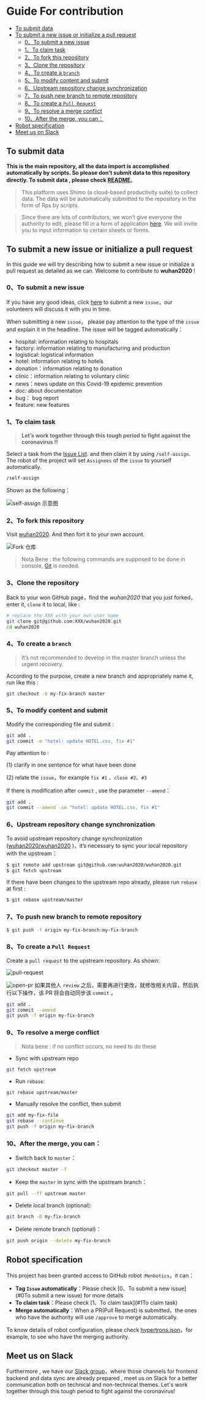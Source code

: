 # Guide For contribution <!-- omit in toc -->

- [To submit data](#to-submit-data)
- [To submit a new issue or initialize a pull request](#to-submit-a-new-issue-or-initialize-a-pull-request)
  - [0、To submit a new issue](#0to-submit-a-new-issue)
  - [1、To claim task](#1to-claim-task)
  - [2、To fork this repository](#2to-fork-this-repository)
  - [3、Clone the repository](#3clone-the-repository)
  - [4、To create a `branch`](#4to-create-a-branch)
  - [5、To modify content and submit](#5to-modify-content-and-submit)
  - [6、Upstream repository change synchronization](#6upstream-repository-change-synchronization)
  - [7、To push new branch to remote repository](#7to-push-new-branch-to-remote-repository)
  - [8、To create a `Pull Request`](#8to-create-a-pull-request)
  - [9、To resolve a merge conflict](#9to-resolve-a-merge-conflict)
  - [10、After the merge, you can：](#10after-the-merge-you-can)
- [Robot specification](#robot-specification)
- [Meet us on Slack](#meet-us-on-slack)

## To submit data

**This is the main repository, all the data import is accomplished automatically by scripts. So please don’t submit data to this repository directly. To submit data , please check [README](./README.md)**。

> This platform uses Shimo (a cloud-based productivity suite) to collect data. The data will be automatically submitted to the repository in the form of Rps by scripts.

> Since there are lots of contributors, we won’t give everyone the authority
to edit, please fill in a form of application [here](https://shimo.im/forms/YVJkGrGCWwQPTpqY/fill). We will invite you to input information to certain sheets or forms.

## To submit a new issue or initialize a pull request
In this guide we will try describing how to submit a new issue or initialize a pull request as detailed as we can. Welcome to contribute to **wuhan2020** !

### 0、To submit a new issue

If you have any good ideas, click [here](https://github.com/wuhan2020/wuhan2020/issues) to submit a new `issue`，our volunteers will discuss it with you in time.

When submitting a new `issue`， please pay attention to the type of the `issue` and explain it in the headline. The issue will be tagged automatically：

-   hospital: information relating to hospitals
-   factory: information relating to manufacturing and production
-   logistical: logistical information
-   hotel: information relating to hotels
-   donation：information relating to donation
-   clinic：information relating to voluntary clinic
-   news：news update on this Covid-19 epidemic prevention
-   doc: about documentation
-   bug： bug report
-   feature: new features

### 1、To claim task

> **Let’s work together through this tough period to fight against the coronavirus !!**

Select a task from the [Issue List](https://github.com/wuhan2020/wuhan2020/issues). and then claim it by using `/self-assign`. The robot of the project will set `Assignees` of the `issue` to yourself automatically.

```
/self-assign
```

Shown as the following：

![self-assign 示意图](./static/self-assign.png)

### 2、To fork this repository

Visit [wuhan2020](https://github.com/wuhan2020/wuhan2020). And then fort it to your own account.

![Fork 仓库](./static/fork-repo.png)

> Nota Bene :  the following commands are supposed to be done in console, [Git](https://git-scm.com/) is needed.

### 3、Clone the repository

Back to your won GitHub page，find the _wuhan2020_ that you just forked，enter it, `clone` it to local, like :

```bash
# replace the XXX with your own user name
git clone git@github.com:XXX/wuhan2020.git
cd wuhan2020
```

### 4、To create a `branch`

> It’s not recommended to develop in the master branch unless the urgent recovery.

According to the purpose, create a new branch and appropriately name it, run like this :

```bash
git checkout -b my-fix-branch master
```

### 5、To modify content and submit

Modify the corresponding file and submit :

```bash
git add .
git commit -m "hotel: update HOTEL.csv, fix #1"
```

Pay attention to :

(1) clarify in one sentence for what have been done

(2) relate the `issue`，for example `fix #1` 、`close #2`、`#3`

If there is modification after `commit` , use the parameter `--amend`：

```bash
git add .
git commit --amend -sm "hotel: update HOTEL.csv, fix #1"
```

### 6、Upstream repository change synchronization

To avoid upstream repository change synchronization ([wuhan2020/wuhan2020](https://github.com/wuhan2020/wuhan2020) )，it’s necessary to sync your local repository with the upstream：

```bash
$ git remote add upstream git@github.com:wuhan2020/wuhan2020.git
$ git fetch upstream
```

If there have been changes to the upstream repo already, please run `rebase` at first :

```bash
$ git rebase upstream/master
```

### 7、To push new branch to remote repository

```bash
$ git push -f origin my-fix-branch:my-fix-branch
```

### 8、To create a `Pull Request`

Create a `pull request` to the upstream repository. As shown:

![pull-request](./static/pull-request.png)

![open-pr](./static/open-pr.png)
如果其他人 `review` 之后，需要再进行更改，就修改相关内容，然后执行以下操作，该 PR 将会自动同步该 `commit` 。

```bash
git add .
git commit --amend
git push -f origin my-fix-branch
```

### 9、To resolve a merge conflict

> Nota bene : if no conflict occurs, no need to do these

-   Sync with upstream repo

```bash
git fetch upstream
```

-   Run `rebase`:

```bash
git rebase upstream/master
```

-   Manually resolve the conflict, then submit

```bash
git add my-fix-file
git rebase --continue
git push -f origin my-fix-branch
```

### 10、After the merge, you can：

-   Switch back to `master`：

```bash
git checkout master -f
```

-   Keep the `master` in sync with the upstream branch：

```bash
git pull --ff upstream master
```

-   Delete local branch (optional):

```bash
git branch -D my-fix-branch
```

-   Delete remote branch (optional)：

```bash
git push origin --delete my-fix-branch
```

## Robot specification

This project has been granted access to GitHub robot :`Menbotics`，it can：

-   **Tag `Issue` automatically**：Please check [0、To submit a new issue](#0To submit a new issue) for more details
-   **To claim task**：Please check [1、To claim task](#1To claim task)
-   **Merge automatically**：When a PR(Pull Request) is submitted，the ones who have the authority will use `/approve`  to merge automatically.

To know details of robot configuration, please check [hypertrons.json](./.github/hypertrons.json)，for example, to see who have the merging authority.

## Meet us on Slack

Furthermore , we have our [Slack group](https://join.slack.com/t/wuhan2020/shared_invite/enQtOTQxMTU4MzgyNTYwLWIxMTMyNWI4NWE2YTk3NGRjZGJhMjUzNmJhMjg1MDQ3OTEzNDE5NGY4MWFhMjRlYWU4MmE3ZGQyOGU4N2YwMzY)，where those channels for frontend backend and data sync are already prepared , meet us on Slack for a better communication both on technical and non-technical themes.
Let's work together through this tough period to fight against the coronavirus!
